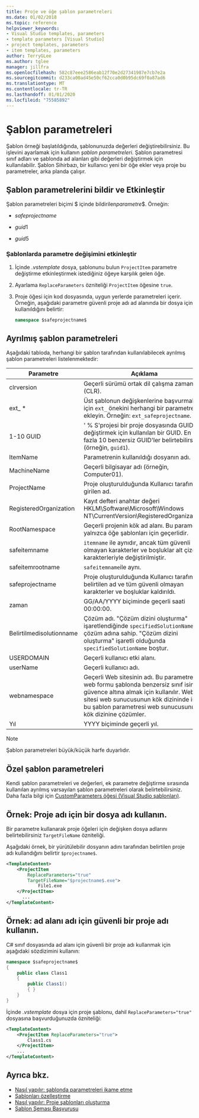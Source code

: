 ```yaml
---
title: Proje ve öğe şablon parametreleri
ms.date: 01/02/2018
ms.topic: reference
helpviewer_keywords:
- Visual Studio templates, parameters
- template parameters [Visual Studio]
- project templates, parameters
- item templates, parameters
author: TerryGLee
ms.author: tglee
manager: jillfra
ms.openlocfilehash: 582c87eee2586eab12f70e2d27341987e7cb7e2a
ms.sourcegitcommit: d233ca00ad45e50cf62cca0d0b95dc69f0a87ad6
ms.translationtype: MT
ms.contentlocale: tr-TR
ms.lasthandoff: 01/01/2020
ms.locfileid: "75585892"
---
```

# <a name="template-parameters"></a>Şablon parametreleri

Şablon örneği başlatıldığında, şablonunuzda değerleri değiştirebilirsiniz. Bu işlevini ayarlamak için kullanın *şablon parametreleri*. Şablon parametresi sınıf adları ve şablonda ad alanları gibi değerleri değiştirmek için kullanılabilir. Şablon Sihirbazı, bir kullanıcı yeni bir öğe ekler veya proje bu parametreler, arka planda çalışır.

## <a name="declare-and-enable-template-parameters"></a>Şablon parametrelerini bildir ve Etkinleştir

Şablon parametreleri biçimi $ içinde bildirilen*parametre*$. Örneğin:

- $safeprojectname$

- $guid1$

- $guid5$

### <a name="enable-parameter-substitution-in-templates"></a>Şablonlarda parametre değişimini etkinleştir

1. İçinde *.vstemplate* dosya, şablonunu bulun `ProjectItem` parametre değiştirme etkinleştirmek istediğiniz öğeye karşılık gelen öğe.

1. Ayarlama `ReplaceParameters` özniteliği `ProjectItem` öğesine `true`.

1. Proje öğesi için kod dosyasında, uygun yerlerde parametreleri içerir. Örneğin, aşağıdaki parametre güvenli proje adı ad alanında bir dosya için kullanıldığını belirtir:

    ```csharp
    namespace $safeprojectname$
    ```

## <a name="reserved-template-parameters"></a>Ayrılmış şablon parametreleri

Aşağıdaki tabloda, herhangi bir şablon tarafından kullanılabilecek ayrılmış şablon parametreleri listelenmektedir:

|Parametre|Açıklama|
|---------------|-----------------|
|clrversion|Geçerli sürümü ortak dil çalışma zamanı (CLR).|
|ext_ *|Üst şablonun değişkenlerine başvurmak için `ext_` önekini herhangi bir parametreye ekleyin. Örneğin: `ext_safeprojectname`.|
|1-10 GUID|' % S'projesi bir proje dosyasında GUID değiştirmek için kullanılan bir GUID. En fazla 10 benzersiz GUID'ler belirtebilirsiniz (örneğin, `guid1`).|
|ItemName|Parametrenin kullanıldığı dosyanın adı.|
|MachineName|Geçerli bilgisayar adı (örneğin, Computer01).|
|ProjectName|Proje oluşturulduğunda Kullanıcı tarafından girilen ad.|
|RegisteredOrganization|Kayıt defteri anahtar değeri HKLM\Software\Microsoft\Windows NT\CurrentVersion\RegisteredOrganization.|
|RootNamespace|Geçerli projenin kök ad alanı. Bu parametre, yalnızca öğe şablonları için geçerlidir.|
|safeitemname|`itemname` ile aynıdır, ancak tüm güvenli olmayan karakterler ve boşluklar alt çizgi karakterleriyle değiştirilmiştir.|
|safeitemrootname|`safeitemname`ile aynı.|
|safeprojectname|Proje oluşturulduğunda Kullanıcı tarafından belirtilen ad ve tüm güvenli olmayan karakterler ve boşluklar kaldırıldı.|
|zaman|GG/AA/YYYY biçiminde geçerli saati 00:00:00.|
|Belirtilmedisolutionname|Çözüm adı. "Çözüm dizini oluşturma" işaretlendiğinde `specifiedSolutionName` çözüm adına sahip. "Çözüm dizini oluşturma" işaretli olduğunda `specifiedSolutionName` boştur.|
|USERDOMAIN|Geçerli kullanıcı etki alanı.|
|userName|Geçerli kullanıcı adı.|
|webnamespace|Geçerli Web sitesinin adı. Bu parametre, web formu şablonda benzersiz sınıf isimleri güvence altına almak için kullanılır. Web sitesi web sunucusunun kök dizininde ise, bu şablon parametresi web sunucusunun kök dizinine çözümler.|
|Yıl|YYYY biçiminde geçerli yıl.|

> [!NOTE]
> Şablon parametreleri büyük/küçük harfe duyarlıdır.

## <a name="custom-template-parameters"></a>Özel şablon parametreleri

Kendi şablon parametreleri ve değerleri, ek parametre değiştirme sırasında kullanılan ayrılmış varsayılan şablon parametreleri olarak belirtebilirsiniz. Daha fazla bilgi için [CustomParameters öğesi (Visual Studio şablonları)](../extensibility/customparameters-element-visual-studio-templates.md).

## <a name="example-use-the-project-name-for-a-file-name"></a>Örnek: Proje adı için bir dosya adı kullanın.

Bir parametre kullanarak proje öğeleri için değişken dosya adlarını belirtebilirsiniz `TargetFileName` özniteliği.

Aşağıdaki örnek, bir yürütülebilir dosyanın adını tarafından belirtilen proje adı kullandığını belirtir `$projectname$`.

```xml
<TemplateContent>
    <ProjectItem
        ReplaceParameters="true"
        TargetFileName="$projectname$.exe">
            File1.exe
    </ProjectItem>
      ...
</TemplateContent>
```

## <a name="example-use-the-safe-project-name-for-the-namespace-name"></a>Örnek: ad alanı adı için güvenli bir proje adı kullanın.

C# sınıf dosyasında ad alanı için güvenli bir proje adı kullanmak için aşağıdaki sözdizimini kullanın:

```csharp
namespace $safeprojectname$
{
    public class Class1
    {
        public Class1()
        { }
    }
}
```

İçinde *.vstemplate* dosya için proje şablonu, dahil `ReplaceParameters="true"` dosyasına başvurduğunuzda özniteliği:

```xml
<TemplateContent>
    <ProjectItem ReplaceParameters="true">
        Class1.cs
    </ProjectItem>
    ...
</TemplateContent>
```

## <a name="see-also"></a>Ayrıca bkz.

- [Nasıl yapılır: şablonda parametreleri ikame etme](how-to-substitute-parameters-in-a-template.md)
- [Şablonları özelleştirme](../ide/customizing-project-and-item-templates.md)
- [Nasıl yapılır: Proje şablonları oluşturma](../ide/how-to-create-project-templates.md)
- [Şablon Şeması Başvurusu](../extensibility/visual-studio-template-schema-reference.md)
